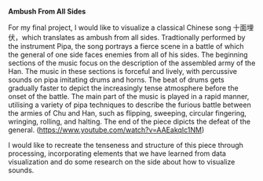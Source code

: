 **Ambush From All Sides**

For my final project, I would like to visualize a classical Chinese song 十面埋伏，which translates as ambush from all sides. Tradtionally performed by the instrument Pipa, the song portrays a fierce scene in a battle of which the general of one side faces enemies from all of his sides. The beginning sections of the music focus on the description of the assembled army of the Han. The music in these sections is forceful and lively, with percussive sounds on pipa imitating drums and horns. The beat of drums gets gradually faster to depict the increasingly tense atmosphere before the onset of the battle. The main part of the music is played in a rapid manner, utilising a variety of pipa techniques to describe the furious battle between the armies of Chu and Han, such as flipping, sweeping, circular fingering, wringing, rolling, and halting. The end of the piece dipicts the defeat of the general. (https://www.youtube.com/watch?v=AAEakqIc1NM)

I would like to recreate the tenseness and structure of this piece through processing, incorporating elements that we have learned from data visualization and do some research on the side about how to visualize sounds. 

